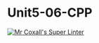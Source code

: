# Unit5-06-CPP
[![Mr Coxall's Super Linter](https://github.com/ICS3U-C-Programming-LilyC/Unit5-06-CPP/workflows/Mr%20Coxall's%20Super%20Linter/badge.svg)](https://github.com/ICS3U-C-Programming-LilyC/Unit5-06-CPP/actions/)
